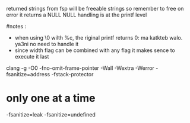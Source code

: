 returned strings from fsp will be freeable strings so remember to free
on error it returns a NULL
NULL handling is at the printf level

#notes :
- when using \0 wilth %c, the riginal printf returns 0: ma katkteb walo. ya3ni no need to handle it
- since width flag can be combined with any flag it makes sence to execute it last


clang -g -O0 -fno-omit-frame-pointer -Wall -Wextra -Werror -fsanitize=address -fstack-protector

# only one at a time
-fsanitize=leak
-fsanitize=undefined
